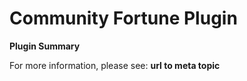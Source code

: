 # **Community Fortune** Plugin

**Plugin Summary**

For more information, please see: **url to meta topic**
